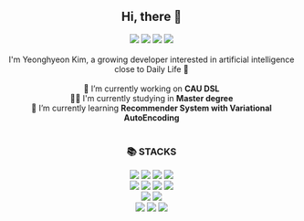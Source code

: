 <div align="center">
<h2> Hi, there 👋 </h3>
</div>

<div align="center">
<a href="https://ozbhyxxn.notion.site/Yeonghyeon-s-Develife-4bca083779af4f2d9eb8633779a28f23" target="_blank"><img src="https://img.shields.io/badge/Notion-5F5F5F?style=for-the-square&logo=Notion&logoColor=000000"/></a>
<a href="https://velog.io/@hyxxnii" target="_blank"><img src="https://img.shields.io/badge/hyeonlog-54BCAB?style=for-the-square&logo=Velog&logoColor=20C997"/></a>
<a href="https://www.instagram.com/ozbhyxxn/" target="_blank"><img src="https://img.shields.io/badge/ozbhyxxn-F07A90?style=for-the-square&logo=Instagram&logoColor=#E4405F"/></a>
<a href="https://mail.google.com/mail/?view=cm&amp;fs=1&amp;to=khyeon0819@gmail.com" target="_blank"><img src="https://img.shields.io/badge/khyeon0819@gmail.com-FFFFFF? style=for-the-square&logo=Gmail&logoColor=EA4335"/></a>
</div>

<br>

<div align="center">
I'm Yeonghyeon Kim, a growing developer interested in artificial intelligence close to Daily Life 🌱
</div>
<br>

<div align="center">
<div> 🔭 I’m currently working on <b>CAU DSL</b></div>
<div> 👩‍🎓 I'm currently studying in <b>Master degree</b></div>
<div> 🤔 I’m currently learning <b>Recommender System with Variational AutoEncoding</b></div>
</div>
<br>

<div align="center">
<h3>📚 STACKS</h3>
<div align=center> 
  <img src="https://img.shields.io/badge/C-00599C?style=for-the-badge&logo=C&logoColor=A8B9CC">
  <img src="https://img.shields.io/badge/python-3776AB?style=for-the-badge&logo=python&logoColor=white">
  <img src="https://img.shields.io/badge/R-276DC3?style=for-the-badge&logo=R&logoColor=white">
  <img src="https://img.shields.io/badge/MySQL-4479A1?style=for-the-badge&logo=MySQL&logoColor=white">
  <br>
  
  <img src="https://img.shields.io/badge/html5-E34F26?style=for-the-badge&logo=html5&logoColor=white"> 
  <img src="https://img.shields.io/badge/css-1572B6?style=for-the-badge&logo=css3&logoColor=white"> 
  <img src="https://img.shields.io/badge/javascript-F7DF1E?style=for-the-badge&logo=javascript&logoColor=black"> 
   <img src="https://img.shields.io/badge/flask-000000?style=for-the-badge&logo=flask&logoColor=white">
  
  <br>
  <img src="https://img.shields.io/badge/Tensorflow-FF6F00?style=for-the-badge&logo=Tensorflow&logoColor=white">
  <img src="https://img.shields.io/badge/PyTorch-EE4C2C?style=for-the-badge&logo=PyTorch&logoColor=white">
  
  <br>
  <img src="https://img.shields.io/badge/github-181717?style=for-the-badge&logo=github&logoColor=white">
  <img src="https://img.shields.io/badge/git-F05032?style=for-the-badge&logo=git&logoColor=white">
  <img src="https://img.shields.io/badge/Linux-FCC624?style=for-the-badge&logo=Linux&logoColor=white">


